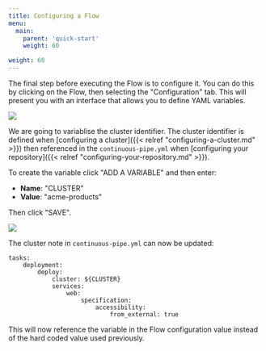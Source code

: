 ```yaml
---
title: Configuring a Flow
menu:
  main:
    parent: 'quick-start'
    weight: 60

weight: 60
---
```

The final step before executing the Flow is to configure it. You can do this by clicking on the Flow, then selecting the "Configuration" tab. This will present you with an interface that allows you to define YAML variables.
 
![](/images/quick-start/flow-configuration-no-config.png)

We are going to variablise the cluster identifier. The cluster identifier is defined when [configuring a cluster]({{< relref "configuring-a-cluster.md" >}}) then referenced in the `continuous-pipe.yml` when [configuring your repository]({{< relref "configuring-your-repository.md" >}}).

To create the variable click "ADD A VARIABLE" and then enter:

- **Name**: "CLUSTER"
- **Value**: "acme-products"

Then click "SAVE".

![](/images/quick-start/flow-configuration-overview.png)

The cluster note in `continuous-pipe.yml` can now be updated:

```
tasks:
    deployment:
        deploy:
            cluster: ${CLUSTER}
            services:
                web:
                    specification:
                        accessibility:
                            from_external: true
```

This will now reference the variable in the Flow configuration value instead of the hard coded value used previously.